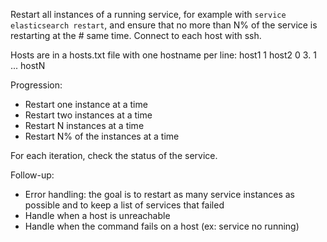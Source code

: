 Restart all instances of a running service, for example with `service elasticsearch restart`, and ensure that no more than N% of the service is restarting at the # same time. 
Connect to each host with ssh.

Hosts are in a hosts.txt file with one hostname per line:
host1 1
host2 0
3.    1
...
hostN

Progression:
- Restart one instance at a time
- Restart two instances at a time
- Restart N instances at a time
- Restart N% of the instances at a time

For each iteration, check the status of the service.

Follow-up:
- Error handling: the goal is to restart as many service instances as possible and to keep a list of services that failed
- Handle when a host is unreachable
- Handle when the command fails on a host (ex: service no running)
